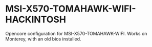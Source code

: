 # MSI-X570-TOMAHAWK-WIFI-HACKINTOSH

Opencore configuration for MSI-X570-TOMAHAWK-WIFI. Works on Monterey, with an old bios installed. 

